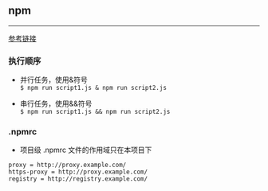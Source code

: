 ## npm
---
[参考链接](https://mp.weixin.qq.com/s/GBkAXKteNdt2ZZqM6f_JBg)
### 执行顺序
* 并行任务，使用&符号  
`$ npm run script1.js & npm run script2.js`

* 串行任务，使用&&符号  
`$ npm run script1.js && npm run script2.js`

### .npmrc 
* 项目级 .npmrc 文件的作用域只在本项目下
```
proxy = http://proxy.example.com/
https-proxy = http://proxy.example.com/
registry = http://registry.example.com/
```
